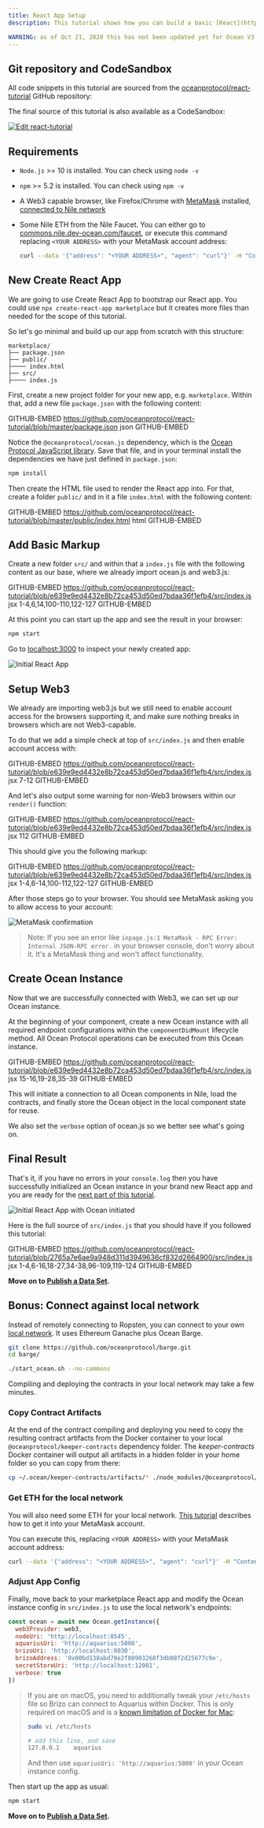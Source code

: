 ```yaml
---
title: React App Setup
description: This tutorial shows how you can build a basic [React](https://reactjs.org/) app with [Create React App](https://github.com/facebook/create-react-app) that uses the Ocean [JavaScript driver](https://github.com/oceanprotocol/ocean.js) to publish a data set, get a data set, and more.

WARNING: as of Oct 21, 2020 this has not been updated yet for Ocean V3.
---
```


## Git repository and CodeSandbox

All code snippets in this tutorial are sourced from the [oceanprotocol/react-tutorial](https://github.com/oceanprotocol/react-tutorial) GitHub repository:

<repo name="react-tutorial"></repo>

The final source of this tutorial is also available as a CodeSandbox:

[![Edit react-tutorial](https://codesandbox.io/static/img/play-codesandbox.svg)](https://codesandbox.io/s/github/oceanprotocol/react-tutorial/tree/master/?fontsize=14)

## Requirements

- `Node.js` >= 10 is installed. You can check using `node -v`
- `npm` >= 5.2 is installed. You can check using `npm -v`
- A Web3 capable browser, like Firefox/Chrome with [MetaMask](https://metamask.io) installed, [connected to Nile network](https://docs.oceanprotocol.com/tutorials/connect-to-networks/#connect-to-the-nile-testnet)
- Some Nile ETH from the Nile Faucet. You can either go to [commons.nile.dev-ocean.com/faucet](https://commons.nile.dev-ocean.com/faucet), or execute this command replacing `<YOUR ADDRESS>` with your MetaMask account address:

  ```bash
  curl --data '{"address": "<YOUR ADDRESS>", "agent": "curl"}' -H "Content-Type: application/json" -X POST https://faucet.nile.dev-ocean.com/faucet
  ```

## New Create React App

We are going to use Create React App to bootstrap our React app. You could use `npx create-react-app marketplace` but it creates more files than needed for the scope of this tutorial.

So let's go minimal and build up our app from scratch with this structure:

```text
marketplace/
├── package.json
├── public/
├──── index.html
├── src/
├──── index.js
```

First, create a new project folder for your new app, e.g. `marketplace`. Within that, add a new file `package.json` with the following content:

GITHUB-EMBED https://github.com/oceanprotocol/react-tutorial/blob/master/package.json json GITHUB-EMBED

Notice the `@oceanprotocol/ocean.js` dependency, which is the [Ocean Protocol JavaScript library](https://github.com/oceanprotocol/ocean.js). Save that file, and in your terminal install the dependencies we have just defined in `package.json`:

```bash
npm install
```

Then create the HTML file used to render the React app into. For that, create a folder `public/` and in it a file `index.html` with the following content:

GITHUB-EMBED https://github.com/oceanprotocol/react-tutorial/blob/master/public/index.html html GITHUB-EMBED

## Add Basic Markup

Create a new folder `src/` and within that a `index.js` file with the following content as our base, where we already import ocean.js and web3.js:

GITHUB-EMBED https://github.com/oceanprotocol/react-tutorial/blob/e639e9ed4432e8b72ca453d50ed7bdaa36f1efb4/src/index.js jsx 1-4,6,14,100-110,122-127 GITHUB-EMBED

At this point you can start up the app and see the result in your browser:

```bash
npm start
```

Go to [localhost:3000](http://localhost:3000) to inspect your newly created app:

![Initial React App](images/react-app-01.png)

## Setup Web3

We already are importing web3.js but we still need to enable account access for the browsers supporting it, and make sure nothing breaks in browsers which are not Web3-capable.

To do that we add a simple check at top of `src/index.js` and then enable account access with:

GITHUB-EMBED https://github.com/oceanprotocol/react-tutorial/blob/e639e9ed4432e8b72ca453d50ed7bdaa36f1efb4/src/index.js jsx 7-12 GITHUB-EMBED

And let's also output some warning for non-Web3 browsers within our `render()` function:

GITHUB-EMBED https://github.com/oceanprotocol/react-tutorial/blob/e639e9ed4432e8b72ca453d50ed7bdaa36f1efb4/src/index.js jsx 112 GITHUB-EMBED

This should give you the following markup:

GITHUB-EMBED https://github.com/oceanprotocol/react-tutorial/blob/e639e9ed4432e8b72ca453d50ed7bdaa36f1efb4/src/index.js jsx 1-4,6-14,100-112,122-127 GITHUB-EMBED

After those steps go to your browser. You should see MetaMask asking you to allow access to your account:

![MetaMask confirmation](images/react-app-02.png)

> Note: If you see an error like `inpage.js:1 MetaMask - RPC Error: Internal JSON-RPC error.` in your browser console, don't worry about it. It's a MetaMask thing and won't affect functionality.

## Create Ocean Instance

Now that we are successfully connected with Web3, we can set up our Ocean instance.

At the beginning of your component, create a new Ocean instance with all required endpoint configurations within the `componentDidMount` lifecycle method. All Ocean Protocol operations can be executed from this Ocean instance.

GITHUB-EMBED https://github.com/oceanprotocol/react-tutorial/blob/e639e9ed4432e8b72ca453d50ed7bdaa36f1efb4/src/index.js jsx 15-16,19-28,35-39 GITHUB-EMBED

This will initiate a connection to all Ocean components in Nile, load the contracts, and finally store the Ocean object in the local component state for reuse.

We also set the `verbose` option of ocean.js so we better see what's going on.

## Final Result

That's it, if you have no errors in your `console.log` then you have successfully initialized an Ocean instance in your brand new React app and you are ready for the [next part of this tutorial](/tutorials/react-publish-data-set/).

![Initial React App with Ocean initiated](images/react-app-03.png)

Here is the full source of `src/index.js` that you should have if you followed this tutorial:

GITHUB-EMBED https://github.com/oceanprotocol/react-tutorial/blob/2765a7e6ae9a948d311d3949636cf832d2664900/src/index.js jsx 1-4,6-16,18-27,34-38,96-109,119-124 GITHUB-EMBED

**Move on to [Publish a Data Set](/tutorials/react-publish-data-set/).**

## Bonus: Connect against local network

Instead of remotely connecting to Ropsten, you can connect to your own [local network](concepts/network-local). It uses Ethereum Ganache plus Ocean Barge. 

```bash
git clone https://github.com/oceanprotocol/barge.git
cd barge/

./start_ocean.sh --no-commons
```

Compiling and deploying the contracts in your local network may take a few minutes.

### Copy Contract Artifacts

At the end of the contract compiling and deploying you need to copy the resulting contract artifacts from the Docker container to your local `@oceanprotocol/keeper-contracts` dependency folder. The _keeper-contracts_ Docker container will output all artifacts in a hidden folder in your home folder so you can copy from there:

```bash
cp ~/.ocean/keeper-contracts/artifacts/* ./node_modules/@oceanprotocol/keeper-contracts/artifacts/
```

### Get ETH for the local network

You will also need some ETH for your local network. [This tutorial](/tutorials/get-ETH-and-OCEAN-tokens) describes how to get it into your MetaMask account.

You can execute this, replacing `<YOUR ADDRESS>` with your MetaMask account address:

```bash
curl --data '{"address": "<YOUR ADDRESS>", "agent": "curl"}' -H "Content-Type: application/json" -X POST http://localhost:3001/faucet
```

### Adjust App Config

Finally, move back to your marketplace React app and modify the Ocean instance config in `src/index.js` to use the local network's endpoints:

```jsx
const ocean = await new Ocean.getInstance({
  web3Provider: web3,
  nodeUri: 'http://localhost:8545',
  aquariusUri: 'http://aquarius:5000',
  brizoUri: 'http://localhost:8030',
  brizoAddress: '0x00bd138abd70e2f00903268f3db08f2d25677c9e',
  secretStoreUri: 'http://localhost:12001',
  verbose: true
})
```

> If you are on macOS, you need to additionally tweak your `/etc/hosts` file so Brizo can connect to Aquarius within Docker. This is only required on macOS and is a [known limitation of Docker for Mac](https://docs.docker.com/docker-for-mac/networking/#known-limitations-use-cases-and-workarounds):
>
> ```bash
> sudo vi /etc/hosts
>
> # add this line, and save
> 127.0.0.1    aquarius
> ```
>
> And then use `aquariusUri: 'http://aquarius:5000'` in your Ocean instance config.

Then start up the app as usual:

```bash
npm start
```

**Move on to [Publish a Data Set](/tutorials/react-publish-data-set/).**
